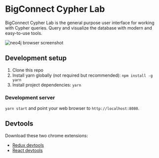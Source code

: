 # BigConnect Cypher Lab

BigConnect Cypher Lab is the general purpose user interface for working with Cypher queries. Query and visualize the database
with modern and easy-to-use tools.

![neo4j browser screenshot](./.github/neo4j-browser-screenshot.png)

## Development setup

1.  Clone this repo
1.  Install yarn globally (not required but recommended): `npm install -g yarn`
1.  Install project dependencies: `yarn`

### Development server

`yarn start` and point your web browser to `http://localhost:8080`.

## Devtools

Download these two chrome extensions:

- [Redux devtools](https://chrome.google.com/webstore/detail/redux-devtools/lmhkpmbekcpmknklioeibfkpmmfibljd?hl=en)
- [React devtools](https://chrome.google.com/webstore/detail/react-developer-tools/fmkadmapgofadopljbjfkapdkoienihi?hl=en)
